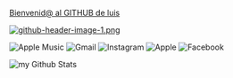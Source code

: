 [Bienvenid@ al GITHUB de luis](123.png)

[![github-header-image-1.png](https://i.postimg.cc/rsPKnscn/github-header-image-1.png)](https://postimg.cc/wRDq361L)

![Apple Music](https://img.shields.io/badge/Apple_Music-9933CC?style=for-the-badge&logo=apple-music&logoColor=white)
![Gmail](https://img.shields.io/badge/Gmail-D14836?style=for-the-badge&logo=gmail&logoColor=white)
![Instagram](https://img.shields.io/badge/Instagram-%23E4405F.svg?style=for-the-badge&logo=Instagram&logoColor=white)
![Apple](https://img.shields.io/badge/Apple-%23000000.svg?style=for-the-badge&logo=apple&logoColor=white)
![Facebook](https://img.shields.io/badge/Facebook-%231877F2.svg?style=for-the-badge&logo=Facebook&logoColor=white)

<img align="center" src="https://github-readme-stats.vercel.app/api?username=condorcoders&include_all_commits=true&count_private=true&show_icons=true&line_height=20&title_color=2B5BBD&icon_color=1124BB&text_color=A1A1A1&bg_color=0,000000,130F40" alt="my Github Stats"/>
